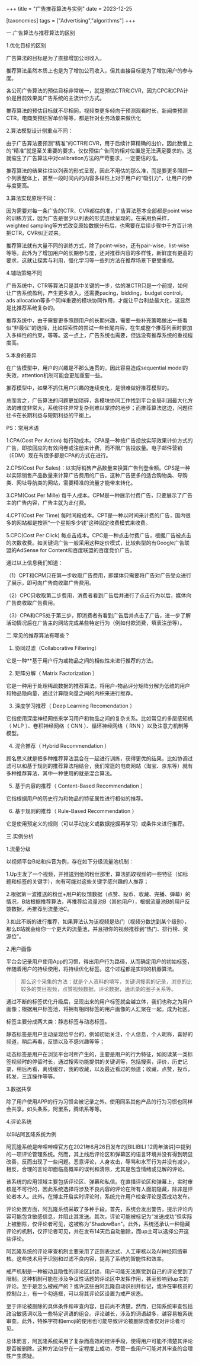 +++
title = "广告推荐算法与实例"
date = 2023-12-25

[taxonomies]
tags = ["Advertising","algorithms"]
+++


一.广告算法与推荐算法的区别

1.优化目标的区别

广告算法的目标是为了直接增加公司收入。

推荐算法虽然本质上也是为了增加公司收入，但其直接目标是为了增加用户的参与度。

各公司广告算法的预估目标非常统一，就是预估CTR和CVR，因为CPC和CPA计价是目前效果类广告系统的主流计价方式。

推荐算法的预估目标就不尽相同，视频类更多倾向于预测观看时长，新闻类预测CTR，电商类预估客单价等等，都是针对业务场景来做优化
<!-- more -->
2.算法模型设计侧重点不同：

由于广告算法要预测“精准”的CTR和CVR，用于后续计算精确的出价，因此数值上的“精准”就是至关重要的要求，仅仅预估广告间的相对位置是无法满足要求的。这就催生了广告算法中对calibration方法的严苛要求，一定要估的准。

推荐算法的结果往往以列表的形式呈现，因此不用估的那么准，而是要更多照顾一个列表整体上，甚至一段时间内的内容多样性上对于用户的“吸引力”，让用户的参与度更高。

3.算法实现原理不同：

因为需要对每一条广告的CTR，CVR都估的准，广告算法基本全部都是point wise的训练方式，因为广告是很少以列表的形式连续呈现的。在采用负采样，weighted sampling等方式改变原始数据分布后，也需要在后续步骤中千方百计地把CTR，CVR纠正过来。

推荐算法就有大量不同的训练方式，除了point-wise，还有pair-wise，list-wise等等。此外为了增加用户的长期参与度，还对推荐内容的多样性，新鲜度有更高的要求，这就让探索与利用，强化学习等一些列方法在推荐场景下更受重视。

4.辅助策略不同

广告系统中，CTR等算法只是其中关键的一步，估的准CTR只是一个前提，如何让广告系统盈利，产生更多收入，还需要pacing，bidding，budget control，ads allocation等多个同样重要的模块协同作用，才能让平台利益最大化，这显然是比推荐系统复杂的。

推荐系统中，由于需要更多照顾用户的长期兴趣，需要一些补充策略做出一些看似“非最优”的选择，比如探索性的尝试一些长尾内容，在生成整个推荐列表时要加入多样性的约束，等等。这一点上，广告系统也需要，但远没有推荐系统的重视程度高。

5.本身的差异

在广告模型中，用户的兴趣是不那么连贯的，因此容易造成sequential model的失效，attention机制可能会更加重要一些。

推荐模型中，如果不抓住用户兴趣的连续变化，是很难做好推荐模型的。

总而言之，广告算法的问题更加琐碎，各模块协同工作找到平台全局利润最大化方法的难度非常大，系统往往异常复杂到难以掌控的地步；而推荐算法这边，问题往往卡在长期利益与短期利益的平衡上。

PS：常用术语

1.CPA(Cost Per Action) 每行动成本。CPA是一种按广告投放实际效果计价方式的广告，即按回应的有效问卷或注册来计费，而不限广告投放量。电子邮件营销（EDM）现在有很多都是CPA的方式在进行。

2.CPS(Cost Per Sales)：以实际销售产品数量来换算广告刊登金额。CPS是一种以实际销售产品数量来计算广告费用的广告，这种广告更多的适合购物类、导购类、网址导航类的网站，需要精准的流量才能带来转化。

3.CPM(Cost Per Mille) 每千人成本。CPM是一种展示付费广告，只要展示了广告主的广告内容，广告主就为此付费。

4.CPT(Cost Per Time) 每时间段成本。CPT是一种以时间来计费的广告，国内很多的网站都是按照“一个星期多少钱”这种固定收费模式来收费。

5.CPC(Cost Per Click) 每点击成本。CPC是一种点击付费广告，根据广告被点击的次数收费。如关键词广告一般采用这种定价模式，比较典型的有Google广告联盟的AdSense for Content和百度联盟的百度竞价广告。

通过以上信息我们知道：

（1）CPT和CPM只在第一步收取广告费用，即媒体只需要将广告对广告受众进行了展示，即可向广告商收取广告费用。

（2）CPC只收取第二步费用，消费者看到广告后并进行了点击行为以后，媒体向广告商收取广告费用。

（3）CPA和CPS处于第三步，即消费者有看到广告后并点击了广告，进一步了解活动情况后在广告主的网站完成某些特定行为（例如付款消费，填表注册等）。

二.常见的推荐算法有哪些？

1. 协同过滤（Collaborative Filtering）

它是一种**基于用户行为或物品之间的相似性来进行推荐的方法。

2. 矩阵分解（ Matrix Factorization ）

它是一种用于处理稀疏数据的推荐算法。将用户-物品评分矩阵分解为低维的用户和物品隐向量，通过计算隐向量之间的内积来进行推荐。

3. 深度学习推荐（ Deep Learning Recomendation ）

它指使用深度神经网络来学习用户和物品之间的复杂关系。比如常见的多层感知机（ MLP ）、卷积神经网络（ CNN ）、循环神经网络（ RNN ）以及注意力机制等模型。

4. 混合推荐（ Hybrid Recommendation ）

顾名思义就是把多种推荐算法混合在一起进行训练，获得更优的结果。比如协调过滤可以和基于规则的推荐算法相结合，我们常逛的电商网站（淘宝、京东等）就有多种推荐算法，其中一种使用的就是混合算法。

5. 基于内容的推荐（ Content-Based Recommendation ）

它指根据用户的历史行为和物品的特征属性进行相似的推荐。

6. 基于规则的推荐（ Rule-Based Recommendation ）

它是使用预定义的规则（可以手动定义或数据挖掘再学习）或条件来进行推荐。

三.实例分析

1.流量分级

以视频平台B站和抖音为例，存在如下分级流量池机制：

1.Up主发了一个视频，并推送到他的粉丝那里，算法抓取视频的一些特征（如标题和标签的关键字），向有可能对这些关键字感兴趣的人推荐；

2.根据第一波推送的粉丝+用户的反馈数据（点赞、投币、收藏、完播、弹幕）的情况，B站根据推荐算法，再推荐给流量池B（其他用户），根据流量池B的用户反馈数据，再推荐到流量池C。

3.如此不断的进行推荐，如果算法认为该视频是热门（视频分数达到某个级别），那么B站就会给你一个更大的流量池，并且把你的视频推荐到“热门、排行榜、资源位”。

2.用户画像

平台会记录用户使用App的习惯，得出用户行为路径，从而确定用户的初始标签，伴随着用户的持续使用，将持续优化标签。这个过程都是实时的机器算法。

> 那么这个采集的方法：就是个人资料的填写，关键词搜索的记录，浏览的比较多的类目视频，点赞视频数据，评论数据，通讯录的圈子关系等。

通过不断的标签优化升级后，呈现出来的用户标签就会越立体，我们也称之为用户画像；根据用户标签池，将拥有相同标签的用户画像的人汇聚在一起，成为社区。

标签主要分成两大类：静态标签与动态标签。

静态标签是用户主动呈现给平台的，例如初始关注，个人信息，个人昵称，喜好的频道，稍后再看，反馈以及不感兴趣等等；

动态标签是用户在浏览平台时所产生的，主要是用户的行为特征，如阅读某一类标签视频时的停留时长，通过搜索功能提供的关键词等，包括搜索，评价，历史记录，稍后再看，离线缓存，我的收藏，以及最近看过的频道；收藏，点赞，投币，转发，三连操作等等。

3.数据共享

除了用户使用APP的行为习惯会被记录之外，使用同系其他产品的行为习惯也同样会共享。如头条系，阿里系，腾讯系等等。

4.评论系统

以B站阿瓦隆系统为例

阿瓦隆系统是哔哩哔哩官方在2021年6月26日发布的[BILIBILI 12周年演讲]中提到的一项评论管理系统。然而，其上线后评论区和弹幕区的语言环境并没有得到明显改善，反而出现了一些问题。恶意评论，人身攻击，辱骂和水军行为并没有减少，相反，合理的言论却面临高概率的误判和清除，尤其是包含情绪或见解的评论。

该系统的应用领域主要包括评论区、弹幕和私信。在直播评论区和弹幕上，实时审核是不可行的，因此系统选择将涉及不良内容的评论在所有人面前隐藏，除非是评论者本人。此外，在博主开启实时评论时，系统允许用户检查评论是否成功发布。

评论处置方面，阿瓦隆系统采取了多种手段。首先，系统会发出警告，提示评论内容可能包含敏感信息，并阻止其发送。其次，评论可能被标记为“发送成功”但实际上被删除，仅评论者可见，这被称为“ShadowBan”。此外，系统还承认一种隐藏评论的机制，仅评论者可见，并在发布14天后自动删除，而up主可以选择公开这些评论。

阿瓦隆系统的评论审查机制主要采用了正则表达式、人工审核以及AI神经网络审核。这些技术用于识别和过滤不良内容，提高了系统的智能性和效率。

戒严机制是一种被动且隐性的评论区封锁，用户可能无法察觉到自己的评论受到了限制。这种机制可能在涉及争议性话题的评论区中发挥作用，甚至影响到up主的评论。至于是怎么被戒严的？或许这些由阿瓦隆自动识别并标记，或许在审核员的控制台上，有一个勾选框，可以将其评论区设置为戒严状态。

至于评论被删除的具体条件和审查内容，目前尚不清楚。然而，已知系统审查包括政治敏感词以及一些特定词语的组合。评论越长，涉及的词语越多，越容易被系统审查。此外，特殊字符和emoji的使用也可能导致评论被删除或者仅对评论者可见。

总体而言，阿瓦隆系统采用了复杂而高效的控评手段，使得用户可能不清楚其评论是否被删除。这种方法似乎在一定程度上成功，尽管一些用户可能对其审查的合理性产生质疑。

